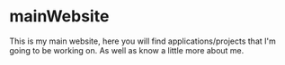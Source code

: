 # mainWebsite
This is my main website, here you will find applications/projects that I'm going to be working on. As well as know a little more about me.
